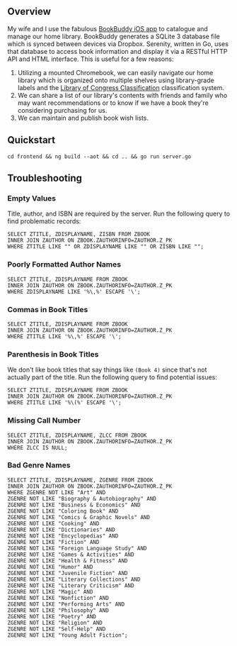 ## Overview
My wife and I use the fabulous [BookBuddy iOS app](https://itunes.apple.com/us/app/bookbuddy-pro/id395149950?mt=8) to catalogue and manage our home library. BookBuddy generates a SQLite 3 database file which is synced between devices via Dropbox. Serenity, written in Go, uses that database to access book information and display it via a RESTful HTTP API and HTML interface. This is useful for a few reasons:
1. Utilizing a mounted Chromebook, we can easily navigate our home library which is organized onto multiple shelves using library-grade labels and the [Library of Congress Classification](https://www.loc.gov/catdir/cpso/lcc.html) classification system.
1. We can share a list of our library's contents with friends and family who may want recommendations or to know if we have a book they're considering purchasing for us.
1. We can maintain and publish book wish lists.

## Quickstart
```
cd frontend && ng build --aot && cd .. && go run server.go
```

## Troubleshooting
### Empty Values
Title, author, and ISBN are required by the server. Run the following query to find problematic records:
```
SELECT ZTITLE, ZDISPLAYNAME, ZISBN FROM ZBOOK
INNER JOIN ZAUTHOR ON ZBOOK.ZAUTHORINFO=ZAUTHOR.Z_PK
WHERE ZTITLE LIKE "" OR ZDISPLAYNAME LIKE "" OR ZISBN LIKE "";
```

### Poorly Formatted Author Names
```
SELECT ZTITLE, ZDISPLAYNAME FROM ZBOOK
INNER JOIN ZAUTHOR ON ZBOOK.ZAUTHORINFO=ZAUTHOR.Z_PK
WHERE ZDISPLAYNAME LIKE '%\,%' ESCAPE '\';
```

### Commas in Book Titles
```
SELECT ZTITLE, ZDISPLAYNAME FROM ZBOOK
INNER JOIN ZAUTHOR ON ZBOOK.ZAUTHORINFO=ZAUTHOR.Z_PK
WHERE ZTITLE LIKE '%\,%' ESCAPE '\';
```

### Parenthesis in Book Titles
We don't like book titles that say things like `(Book 4)` since that's not actually part of the title. Run the following query to find potential issues:
```
SELECT ZTITLE, ZDISPLAYNAME FROM ZBOOK
INNER JOIN ZAUTHOR ON ZBOOK.ZAUTHORINFO=ZAUTHOR.Z_PK
WHERE ZTITLE LIKE '%\(%' ESCAPE '\';
```

### Missing Call Number
```
SELECT ZTITLE, ZDISPLAYNAME, ZLCC FROM ZBOOK
INNER JOIN ZAUTHOR ON ZBOOK.ZAUTHORINFO=ZAUTHOR.Z_PK
WHERE ZLCC IS NULL;
```

### Bad Genre Names
```
SELECT ZTITLE, ZDISPLAYNAME, ZGENRE FROM ZBOOK
INNER JOIN ZAUTHOR ON ZBOOK.ZAUTHORINFO=ZAUTHOR.Z_PK
WHERE ZGENRE NOT LIKE "Art" AND
ZGENRE NOT LIKE "Biography & Autobiography" AND
ZGENRE NOT LIKE "Business & Economics" AND
ZGENRE NOT LIKE "Coloring Book" AND
ZGENRE NOT LIKE "Comics & Graphic Novels" AND
ZGENRE NOT LIKE "Cooking" AND 
ZGENRE NOT LIKE "Dictionaries" AND
ZGENRE NOT LIKE "Encyclopedias" AND
ZGENRE NOT LIKE "Fiction" AND 
ZGENRE NOT LIKE "Foreign Language Study" AND
ZGENRE NOT LIKE "Games & Activities" AND
ZGENRE NOT LIKE "Health & Fitness" AND
ZGENRE NOT LIKE "Humor" AND
ZGENRE NOT LIKE "Juvenile Fiction" AND
ZGENRE NOT LIKE "Literary Collections" AND
ZGENRE NOT LIKE "Literary Criticism" AND
ZGENRE NOT LIKE "Magic" AND
ZGENRE NOT LIKE "Nonfiction" AND
ZGENRE NOT LIKE "Performing Arts" AND
ZGENRE NOT LIKE "Philosophy" AND
ZGENRE NOT LIKE "Poetry" AND
ZGENRE NOT LIKE "Religion" AND 
ZGENRE NOT LIKE "Self-Help" AND
ZGENRE NOT LIKE "Young Adult Fiction";
```
